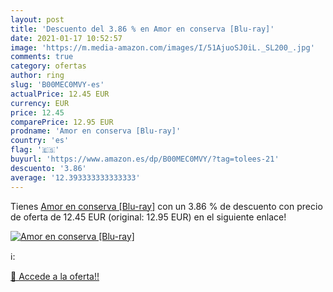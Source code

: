 ```yaml
---
layout: post
title: 'Descuento del 3.86 % en Amor en conserva [Blu-ray]'
date: 2021-01-17 10:52:57
image: 'https://m.media-amazon.com/images/I/51AjuoSJ0iL._SL200_.jpg'
comments: true
category: ofertas
author: ring
slug: 'B00MEC0MVY-es'
actualPrice: 12.45 EUR
currency: EUR
price: 12.45
comparePrice: 12.95 EUR
prodname: 'Amor en conserva [Blu-ray]'
country: 'es'
flag: '🇪🇸'
buyurl: 'https://www.amazon.es/dp/B00MEC0MVY/?tag=tolees-21'
descuento: '3.86'
average: '12.393333333333333'
---
```


Tienes [Amor en conserva [Blu-ray]](https://www.amazon.es/dp/B00MEC0MVY/?tag=tolees-21) con un 3.86 % de descuento con precio de oferta de 12.45 EUR (original: 12.95 EUR) en el siguiente enlace!

[![Amor en conserva [Blu-ray]](https://m.media-amazon.com/images/I/51AjuoSJ0iL._SL200_.jpg)](https://www.amazon.es/dp/B00MEC0MVY/?tag=tolees-21)

ℹ️:


[🛒 Accede a la oferta!!](https://www.amazon.es/dp/B00MEC0MVY/?tag=tolees-21)
